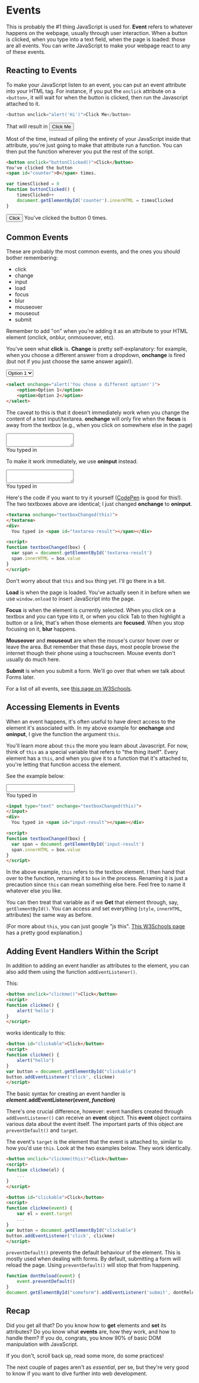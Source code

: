 # Events

This is probably the #1 thing JavaScript is used for. **Event** refers to whatever happens on the webpage, usually through user interaction. When a button is clicked, when you type into a text field, when the page is loaded: those are all events. You can write JavaScript to make your webpage react to any of these events.

## Reacting to Events

To make your JavaScript listen to an event, you can put an event attribute into your HTML tag. For instance, if you put the `onclick` attribute on a `<button>`, it will wait for when the button is clicked, then run the Javascript attached to it.

```js
<button onclick="alert('Hi')">Click Me</button>
```

That will result in 
<button onclick="alert('Hi')">Click Me</button>

Most of the time, instead of piling the entirety of your JavaScript inside that attribute, you're just going to make that attribute run a function. You can then put the function wherever you put the rest of the script.

```html
<button onclick="buttonClicked()">Click</button>
You've clicked the button 
<span id="counter">0</span> times.
```
```js
var timesClicked = 0
function buttonClicked() {
    timesClicked++
    document.getElementById('counter').innerHTML = timesClicked
}
```

<button onclick="buttonClicked()">Click</button>
You've clicked the button 
<span id="counter">0</span> times.

<script>
var timesClicked = 0
function buttonClicked() {
    timesClicked++
    document.getElementById('counter').innerHTML = timesClicked
}
</script>

## Common Events
These are probably the most common events, and the ones you should bother remembering:

- click
- change
- input
- load
- focus
- blur
- mouseover
- mouseout
- submit

Remember to add "on" when you're adding it as an attribute to your HTML element (onclick, onblur, onmouseover, etc).

You've seen what **click** is. **Change** is pretty self-explanatory: for example, when you choose a different answer from a dropdown, **onchange** is fired (but not if you just choose the same answer again!).

<select onchange="alert('You chose a different option!')">
<option>Option 1</option>
<option>Option 2</option>
</select>

```html
<select onchange="alert('You chose a different option!')">
	<option>Option 1</option>
	<option>Option 2</option>
</select>
```

The caveat to this is that it doesn't immediately work when you change the content of a text input/textarea. **onchange** will only fire when the **focus** is away from the textbox (e.g., when you click on somewhere else in the page)

<textarea onchange="textbox1Changed(this)">
</textarea>
<div>
  You typed in <span id="textarea-result"></span></div>

<script>
function textbox1Changed(box) {
  var span = document.getElementById('textarea-result')
  span.innerHTML = box.value
}
</script>

To make it work immediately, we use **oninput** instead. 

<textarea oninput="textbox2Changed(this)">
</textarea>
<div>
  You typed in <span id="textarea2-result"></span></div>

<script>
  function textbox2Changed(box) {
  var span = document.getElementById('textarea2-result')
  span.innerHTML = box.value
}
</script>

Here's the code if you want to try it yourself ([CodePen](https://codepen.io) is good for this!). The two textboxes above are identical; I just changed **onchange** to **oninput**.

```html
<textarea onchange="textboxChanged(this)">
</textarea>
<div>
  You typed in <span id="textarea-result"></span></div>

<script>
function textboxChanged(box) {
  var span = document.getElementById('textarea-result')
  span.innerHTML = box.value
}
</script>
```

Don't worry about that `this` and `box` thing yet. I'll go there in a bit.

**Load** is when the page is loaded. You've actually seen it in before when we use `window.onload` to insert JavaScript into the page.

**Focus** is when the element is currently selected. When you click on a textbox and you can type into it, or when you click Tab to then highlight a button or a link, that's when those elements are **focused**. When you stop focusing on it, **blur** happens.

**Mouseover** and **mouseout** are when the mouse's cursor hover over or leave the area. But remember that these days, most people browse the internet though their phone using a touchscreen. Mouse events don't usually do much here.

**Submit** is when you submit a form. We'll go over that when we talk about Forms later.

For a list of all events, see [this page on W3Schools](https://www.w3schools.com/jsref/dom_obj_event.asp).

## Accessing Elements in Events
When an event happens, it's often useful to have direct access to the element it's associated with. In my above example for **onchange** and **oninput**, I give the function the argument `this`.

You'll learn more about `this` the more you learn about Javascript. For now, think of `this` as a special variable that refers to "the thing itself". Every element has a `this`, and when you give it to a function that it's attached to, you're letting that function access the element.

See the example below:

<input type="text" oninput="smolboxChanged(this)">
</input>
<div>
  You typed in <span id="input-result"></span></div>

<script>
function smolboxChanged(box) {
  var span = document.getElementById('input-result')
  span.innerHTML = box.value
}
</script>

```html
<input type="text" onchange="textboxChanged(this)">
</input>
<div>
  You typed in <span id="input-result"></span></div>

<script>
function textboxChanged(box) {
  var span = document.getElementById('input-result')
  span.innerHTML = box.value
}
</script>
```

In the above example, `this` refers to the textbox element. I then hand that over to the function, renaming it to `box` in the process. Renaming it is just a precaution since `this`  can mean something else here. Feel free to name it whatever else you like.

You can then treat that variable as if we **Get** that element through, say, `getElementById()`. You can access and set everything (`style`, `innerHTML`, attributes) the same way as before.

(For more about `this`, you can just google "js this". [This W3Schools page](https://www.w3schools.com/js/js_this.asp) has a pretty good explanation.)

## Adding Event Handlers Within the Script
In addition to adding an event handler as attributes to the element, you can also add them using the function `addEventListener()`. 

This:

```html
<button onclick="clickme()">Click</button>
<script>
function clickme() {
	alert('hello')
}
</script>
```

works identically to this:

```html
<button id="clickable">Click</button>
<script>
function clickme() {
	alert("hello")
}
var button = document.getElementById("clickable")
button.addEventListener('click', clickme)
</script>
```

The basic syntax for creating an event handler is ***element*.addEventListener(*event*, *function*)**

There's one crucial difference, however: event handlers created through `addEventListener()` can receive an **event** object. This **event** object contains various data about the event itself. The important parts of this object are `preventDefault()` and `target`.

The event's `target` is the element that the event is attached to, similar to how you'd use `this`. Look at the two examples below. They work identically.

```html
<button onclick="clickme(this)">Click</button>
<script>
function clickme(el) {
    ...
}
</script>
```

```html
<button id="clickable">Click</button>
<script>
function clickme(event) {
    var el = event.target
    ...
}
var button = document.getElementById("clickable")
button.addEventListener('click', clickme)
</script>
```

`preventDefault()` prevents the default behaviour of the element. This is mostly used when dealing with forms. By default, submitting a form will reload the page. Using `preventDefault()` will stop that from happening.

```js
function dontReload(event) {
    event.preventDefault()
}
document.getElementById("someform").addEventListener('submit', dontReload)
```

## Recap
Did you get all that? Do you know how to **get** elements and **set** its attributes? Do you know what **events** are, how they work, and how to handle them? If you do, congrats, you know 90% of basic DOM manipulation with JavaScript.

If you don't, scroll back up, read some more, do some practices!

The next couple of pages aren't as *essential*, per se, but they're very good to know if you want to dive further into web development. 